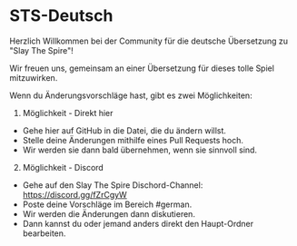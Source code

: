 # STS-Deutsch
Herzlich Willkommen bei der Community für die deutsche Übersetzung zu "Slay The Spire"!

Wir freuen uns, gemeinsam an einer Übersetzung für dieses tolle Spiel mitzuwirken.

Wenn du Änderungsvorschläge hast, gibt es zwei Möglichkeiten:

1. Möglichkeit - Direkt hier
- Gehe hier auf GitHub in die Datei, die du ändern willst.
- Stelle deine Änderungen mithilfe eines Pull Requests hoch.
- Wir werden sie dann bald übernehmen, wenn sie sinnvoll sind.

2. Möglichkeit - Discord
- Gehe auf den Slay The Spire Dischord-Channel: https://discord.gg/fZrCgyW 
- Poste deine Vorschläge im Bereich #german.
- Wir werden die Änderungen dann diskutieren.
- Dann kannst du oder jemand anders direkt den Haupt-Ordner bearbeiten.

